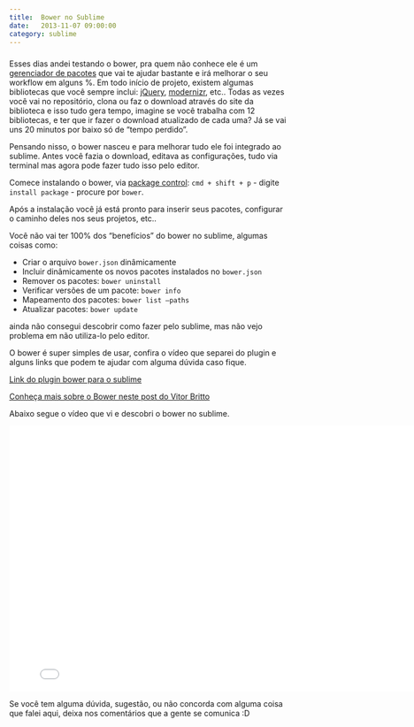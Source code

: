 ```yaml
---
title:  Bower no Sublime
date:   2013-11-07 09:00:00
category: sublime
---
```


<h3 id="internal-title-post" class="internal-title-post"></h3>

Esses dias andei testando o bower, pra quem não conhece ele é um [gerenciador de pacotes](http://bower.io/ "Site do Bower") que vai te ajudar bastante e irá melhorar o seu workflow em alguns %. Em todo início de projeto, existem algumas bibliotecas que você sempre inclui:  [jQuery](http://jquery.com/ "jQuery"), [modernizr](http://modernizr.com/ "Modernizr"), etc.. Todas as vezes você vai no repositório, clona ou faz o download através do site da biblioteca e isso tudo gera tempo, imagine se você trabalha com 12 bibliotecas, e ter que ir fazer o download atualizado de cada uma? Já se vai uns 20 minutos por baixo só de “tempo perdido”.

Pensando nisso, o bower nasceu e para melhorar tudo ele foi integrado ao sublime. Antes você fazia o download, editava as configurações, tudo via terminal mas agora pode fazer tudo isso pelo editor.

Comece instalando o bower, via [package control](https://sublime.wbond.net/ "Package Control"): `cmd + shift + p` - digite `install package` - procure por `bower`.

Após a instalação você já está pronto para inserir seus pacotes, configurar o caminho deles nos seus projetos, etc..

Você não vai ter 100% dos “benefícios” do bower no sublime, algumas coisas como:

- Criar o arquivo `bower.json` dinâmicamente
- Incluir dinâmicamente os novos pacotes instalados no `bower.json`
- Remover os pacotes:  `bower uninstall`
- Verificar versões de um pacote: `bower info`
- Mapeamento dos pacotes: `bower list —paths`
- Atualizar pacotes: `bower update`

ainda não consegui descobrir como fazer pelo sublime, mas não vejo problema em não utiliza-lo pelo editor.

O bower é super simples de usar, confira o vídeo que separei do plugin e alguns links que podem te ajudar com alguma dúvida caso fique.

[Link do plugin bower para o sublime](https://github.com/benschwarz/sublime-bower "Plugin bower para Sublime Text")

[Conheça mais sobre o Bower neste post do Vitor Britto](http://www.vitorbritto.com.br/blog/gerenciando-dependencias-front-end-no-seu-projeto/ "Blog do Vitor Britto")

Abaixo segue o vídeo que vi e descobri o bower no sublime.

<iframe width="800" height="480" src="//www.youtube.com/embed/BxexnKtfg1A" frameborder="0" allowfullscreen></iframe>

Se você tem alguma dúvida, sugestão, ou não concorda com alguma coisa que falei aqui, deixa nos comentários que a gente se comunica :D
